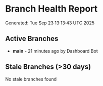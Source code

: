 # Branch Health Report
Generated: Tue Sep 23 13:13:43 UTC 2025

## Active Branches
- **main** - 21 minutes ago by Dashboard Bot

## Stale Branches (>30 days)
No stale branches found

